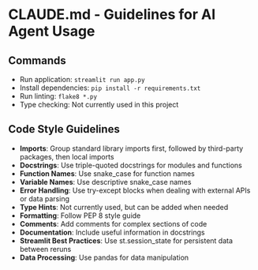 # CLAUDE.md - Guidelines for AI Agent Usage

## Commands

- Run application: `streamlit run app.py`
- Install dependencies: `pip install -r requirements.txt`
- Run linting: `flake8 *.py`
- Type checking: Not currently used in this project

## Code Style Guidelines

- **Imports**: Group standard library imports first, followed by third-party packages, then local imports
- **Docstrings**: Use triple-quoted docstrings for modules and functions
- **Function Names**: Use snake_case for function names
- **Variable Names**: Use descriptive snake_case names
- **Error Handling**: Use try-except blocks when dealing with external APIs or data parsing
- **Type Hints**: Not currently used, but can be added when needed
- **Formatting**: Follow PEP 8 style guide
- **Comments**: Add comments for complex sections of code
- **Documentation**: Include useful information in docstrings
- **Streamlit Best Practices**: Use st.session_state for persistent data between reruns
- **Data Processing**: Use pandas for data manipulation